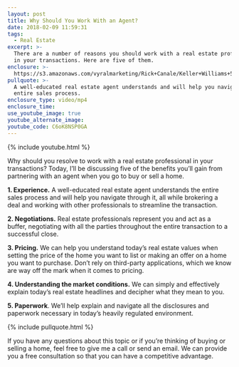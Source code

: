 ```yaml
---
layout: post
title: Why Should You Work With an Agent?
date: 2018-02-09 11:59:31
tags:
  - Real Estate
excerpt: >-
  There are a number of reasons you should work with a real estate professional
  in your transactions. Here are five of them.
enclosure: >-
  https://s3.amazonaws.com/vyralmarketing/Rick+Canale/Keller+Williams+5+Reasons+to+Use+a+Real+Estate+Professional.mp4
pullquote: >-
  A well-educated real estate agent understands and will help you navigate the
  entire sales process.
enclosure_type: video/mp4
enclosure_time:
use_youtube_image: true
youtube_alternate_image:
youtube_code: C6oK8NSP0GA
---
```



{% include youtube.html %}

Why should you resolve to work with a real estate professional in your transactions? Today, I’ll be discussing five of the benefits you’ll gain from partnering with an agent when you go to buy or sell a home.

**1. Experience.** A well-educated real estate agent understands the entire sales process and will help you navigate through it, all while brokering a deal and working with other professionals to streamline the transaction.

**2. Negotiations.** Real estate professionals represent you and act as a buffer, negotiating with all the parties throughout the entire transaction to a successful close.

**3. Pricing.** We can help you understand today’s real estate values when setting the price of the home you want to list or making an offer on a home you want to purchase. Don’t rely on third-party applications, which we know are way off the mark when it comes to pricing.

**4. Understanding the market conditions.** We can simply and effectively explain today’s real estate headlines and decipher what they mean to you.

**5. Paperwork**. We’ll help explain and navigate all the disclosures and paperwork necessary in today’s heavily regulated environment.

{% include pullquote.html %}

If you have any questions about this topic or if you’re thinking of buying or selling a home, feel free to give me a call or send an email. We can provide you a free consultation so that you can have a competitive advantage.